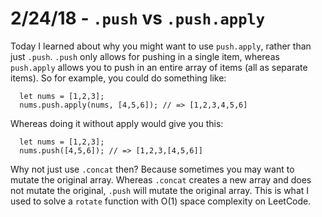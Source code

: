 # 2/24/18 - `.push` vs `.push.apply`

Today I learned about why you might want to use `push.apply`, rather than just `.push`. `.push` only allows for pushing in a single item, whereas `push.apply` allows you to push in an entire array of items (all as separate items). So for example, you could do something like:

```
  let nums = [1,2,3];
  nums.push.apply(nums, [4,5,6]); // => [1,2,3,4,5,6]
```

Whereas doing it without apply would give you this:

```
  let nums = [1,2,3];
  nums.push([4,5,6]); // => [1,2,3,[4,5,6]]
```

Why not just use `.concat` then? Because sometimes you may want to mutate the original array. Whereas `.concat` creates a new array and does not mutate the original, `.push` will mutate the original array. This is what I used to solve a `rotate` function with O(1) space complexity on LeetCode.
